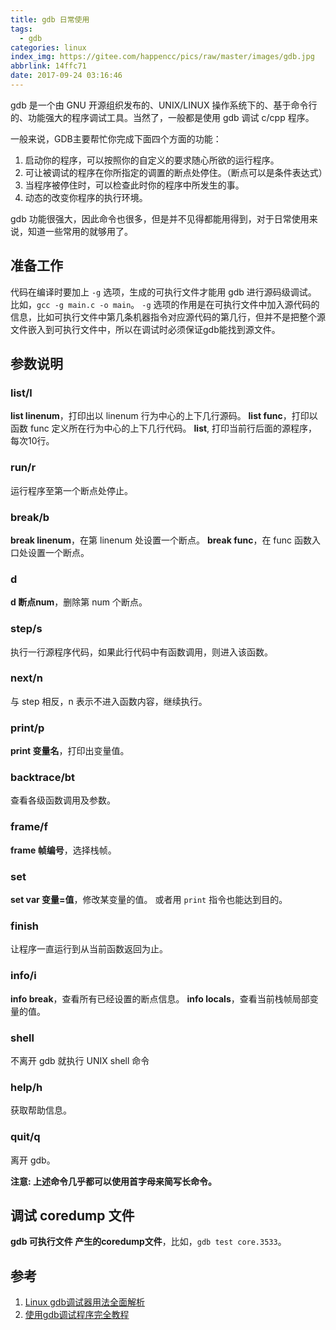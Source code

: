 ```yaml
---
title: gdb 日常使用
tags:
  - gdb
categories: linux
index_img: https://gitee.com/happencc/pics/raw/master/images/gdb.jpg
abbrlink: 14ffc71
date: 2017-09-24 03:16:46
---
```


gdb 是一个由 GNU 开源组织发布的、UNIX/LINUX 操作系统下的、基于命令行的、功能强大的程序调试工具。当然了，一般都是使用 gdb 调试 c/cpp 程序。

<!--more -->

一般来说，GDB主要帮忙你完成下面四个方面的功能：
1. 启动你的程序，可以按照你的自定义的要求随心所欲的运行程序。
2. 可让被调试的程序在你所指定的调置的断点处停住。（断点可以是条件表达式）
3. 当程序被停住时，可以检查此时你的程序中所发生的事。
4. 动态的改变你程序的执行环境。

gdb 功能很强大，因此命令也很多，但是并不见得都能用得到，对于日常使用来说，知道一些常用的就够用了。

## 准备工作
代码在编译时要加上 `-g` 选项，生成的可执行文件才能用 gdb 进行源码级调试。
比如，`gcc -g main.c -o main`。
`-g` 选项的作用是在可执行文件中加入源代码的信息，比如可执行文件中第几条机器指令对应源代码的第几行，但并不是把整个源文件嵌入到可执行文件中，所以在调试时必须保证gdb能找到源文件。

## 参数说明
### list/l
**list linenum**，打印出以 linenum 行为中心的上下几行源码。
**list func**，打印以函数 func 定义所在行为中心的上下几行代码。
**list**, 打印当前行后面的源程序，每次10行。

### run/r
运行程序至第一个断点处停止。

### break/b
**break linenum**，在第 linenum 处设置一个断点。
**break func**，在 func 函数入口处设置一个断点。

### d
**d 断点num**，删除第 num 个断点。

### step/s
执行一行源程序代码，如果此行代码中有函数调用，则进入该函数。

### next/n
与 step 相反，n 表示不进入函数内容，继续执行。

### print/p
**print 变量名**，打印出变量值。

### backtrace/bt
查看各级函数调用及参数。

### frame/f
**frame 帧编号**，选择栈帧。

### set
**set var 变量=值**，修改某变量的值。
或者用 `print` 指令也能达到目的。

### finish
让程序一直运行到从当前函数返回为止。

### info/i
**info break**，查看所有已经设置的断点信息。
**info locals**，查看当前栈帧局部变量的值。

### shell
不离开 gdb 就执行 UNIX shell 命令

### help/h
获取帮助信息。

### quit/q
离开 gdb。


**注意: 上述命令几乎都可以使用首字母来简写长命令。**

## 调试 coredump 文件
**gdb 可执行文件 产生的coredump文件**，比如，`gdb test core.3533`。

## 参考
1. [Linux gdb调试器用法全面解析](http://blog.csdn.net/21cnbao/article/details/7385161)
2. [使用gdb调试程序完全教程](http://blog.csdn.net/gatieme/article/details/51671430)